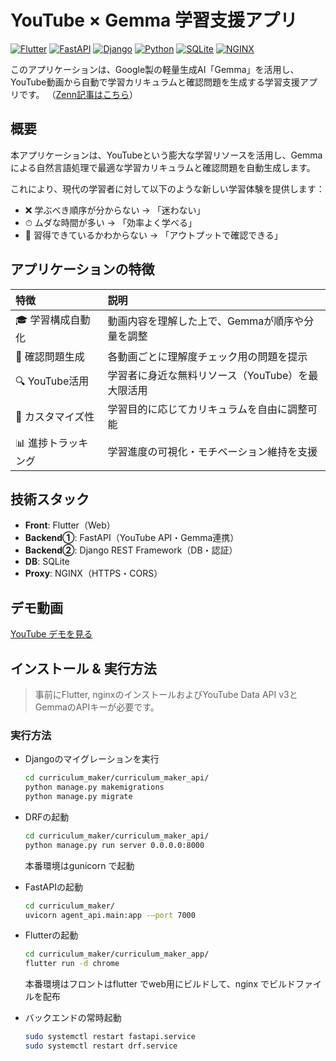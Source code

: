 # YouTube × Gemma 学習支援アプリ

[![Flutter](https://img.shields.io/badge/Flutter-%2302569B.svg?style=flat&logo=Flutter&logoColor=white)](https://flutter.dev/)
[![FastAPI](https://img.shields.io/badge/FastAPI-005571?style=flat&logo=fastapi&logoColor=white)](https://fastapi.tiangolo.com/ja/)
[![Django](https://img.shields.io/badge/Django-%23092E20.svg?style=flat&logo=django&logoColor=white)](https://www.djangoproject.com/)
[![Python](https://img.shields.io/badge/Python-3776AB?style=flat&logo=python&logoColor=white)](https://www.python.org/)
[![SQLite](https://img.shields.io/badge/SQLite-003B57?style=flat&logo=sqlite&logoColor=white)](https://sqlite.org/)
[![NGINX](https://img.shields.io/badge/NGINX-%23009639.svg?style=flat&logo=nginx&logoColor=white)](https://nginx.org/en/)

このアプリケーションは、Google製の軽量生成AI「Gemma」を活用し、YouTube動画から自動で学習カリキュラムと確認問題を生成する学習支援アプリです。
（[Zenn記事はこちら](https://zenn.dev/yuki731/articles/2349ad4d828a77)）

## 概要

本アプリケーションは、YouTubeという膨大な学習リソースを活用し、Gemmaによる自然言語処理で最適な学習カリキュラムと確認問題を自動生成します。

これにより、現代の学習者に対して以下のような新しい学習体験を提供します：

- ❌ 学ぶべき順序が分からない → 「迷わない」
- ⏱ ムダな時間が多い → 「効率よく学べる」
- 🎯 習得できているかわからない → 「アウトプットで確認できる」

## アプリケーションの特徴

|特徴|説明|
| :--- | :--- |
|🎓 学習構成自動化|動画内容を理解した上で、Gemmaが順序や分量を調整|
|🧠 確認問題生成|各動画ごとに理解度チェック用の問題を提示|
|🔍 YouTube活用|学習者に身近な無料リソース（YouTube）を最大限活用|
|🧩 カスタマイズ性|学習目的に応じてカリキュラムを自由に調整可能|
|📊 進捗トラッキング|学習進度の可視化・モチベーション維持を支援|

## 技術スタック

- **Front**: Flutter（Web）  
- **Backend①**: FastAPI（YouTube API・Gemma連携）  
- **Backend②**: Django REST Framework（DB・認証）  
- **DB**: SQLite  
- **Proxy**: NGINX（HTTPS・CORS）  

## デモ動画

[YouTube デモを見る](https://youtu.be/ufbpTiq-AxM)

## インストール & 実行方法

> 事前にFlutter, nginxのインストールおよびYouTube Data API v3とGemmaのAPIキーが必要です。

### 実行方法

- Djangoのマイグレーションを実行

    ```sh
    cd curriculum_maker/curriculum_maker_api/
    python manage.py makemigrations
    python manage.py migrate
    ```

- DRFの起動

    ```sh
    cd curriculum_maker/curriculum_maker_api/
    python manage.py run server 0.0.0.0:8000
    ```

    本番環境はgunicorn で起動

- FastAPIの起動

    ```sh
    cd curriculum_maker/
    uvicorn agent_api.main:app -—port 7000
    ```

- Flutterの起動

    ```sh
    cd curriculum_maker/curriculum_maker_app/
    flutter run -d chrome
    ```

    本番環境はフロントはflutter でweb用にビルドして、nginx でビルドファイルを配布

- バックエンドの常時起動

    ```sh
    sudo systemctl restart fastapi.service 
    sudo systemctl restart drf.service 
    ```
